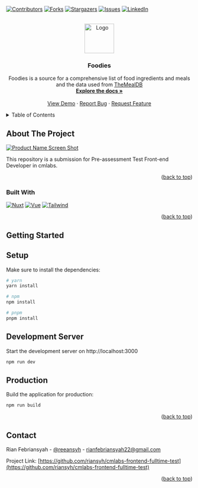 <a name="readme-top"></a>

[![Contributors][contributors-shield]][contributors-url]
[![Forks][forks-shield]][forks-url]
[![Stargazers][stars-shield]][stars-url]
[![Issues][issues-shield]][issues-url]
[![LinkedIn][linkedin-shield]][linkedin-url]



<!-- PROJECT LOGO -->
<br />
<div align="center">
  <a href="https://github.com/riansyh/cmlabs-frontend-fulltime-test">
    <img src="https://i.ibb.co/4mZyjRZ/logo-foodies.png" alt="Logo" width="80" height="80">
  </a>

<h3 align="center">Foodies</h3>

  <p align="center">
    Foodies is a source for a comprehensive list of food ingredients and meals and the data used from <a href="https://www.themealdb.com/">TheMealDB</a>
    <br />
    <a href="https://github.com/riansyh/cmlabs-frontend-fulltime-test"><strong>Explore the docs »</strong></a>
    <br />
    <br />
    <a href="https://foodies-riansyh.vercel.app/">View Demo</a>
    ·
    <a href="https://github.com/riansyh/cmlabs-frontend-fulltime-test/issues">Report Bug</a>
    ·
    <a href="https://github.com/riansyh/cmlabs-frontend-fulltime-test/issues">Request Feature</a>
  </p>
</div>



<!-- TABLE OF CONTENTS -->
<details>
  <summary>Table of Contents</summary>
  <ol>
    <li>
      <a href="#about-the-project">About The Project</a>
      <ul>
        <li><a href="#built-with">Built With</a></li>
      </ul>
    </li>
    <li>
      <a href="#getting-started">Getting Started</a>
      <ul>
        <li><a href="#setup">Setup</a></li>
        <li><a href="#development-server">Development Server</a></li>
        <li><a href="#production">Production</a></li>
      </ul>
    </li>    
    <li><a href="#contact">Contact</a></li>
  </ol>
</details>



<!-- ABOUT THE PROJECT -->
## About The Project

[![Product Name Screen Shot][product-screenshot]](https://foodies-riansyh.vercel.app/)

This repository is a submission for Pre-assessment Test Front-end Developer in cmlabs.

<p align="right">(<a href="#readme-top">back to top</a>)</p>



### Built With

[![Nuxt][Nuxt.js]][Nuxt-url]
[![Vue][Vue.js]][Vue-url]
[![Tailwind][TailwindCss]][Tailwind-ur]

<p align="right">(<a href="#readme-top">back to top</a>)</p>



<!-- GETTING STARTED -->
## Getting Started


## Setup

Make sure to install the dependencies:

```bash
# yarn
yarn install

# npm
npm install

# pnpm
pnpm install
```

## Development Server

Start the development server on http://localhost:3000

```bash
npm run dev
```

## Production

Build the application for production:

```bash
npm run build
```


<p align="right">(<a href="#readme-top">back to top</a>)</p>


## Contact

Rian Febriansyah - [@reeansyh](https://twitter.com/reeansyh) - rianfebriansyah22@gmail.com

Project Link: [https://github.com/riansyh/cmlabs-frontend-fulltime-test](https://github.com/riansyh/cmlabs-frontend-fulltime-test)

<p align="right">(<a href="#readme-top">back to top</a>)</p>


<!-- MARKDOWN LINKS & IMAGES -->
<!-- https://www.markdownguide.org/basic-syntax/#reference-style-links -->
[contributors-shield]: https://img.shields.io/github/contributors/riansyh/cmlabs-frontend-fulltime-test.svg?style=for-the-badge
[contributors-url]: https://github.com/riansyh/cmlabs-frontend-fulltime-test/graphs/contributors
[forks-shield]: https://img.shields.io/github/forks/riansyh/cmlabs-frontend-fulltime-test.svg?style=for-the-badge
[forks-url]: https://github.com/riansyh/cmlabs-frontend-fulltime-test/network/members
[stars-shield]: https://img.shields.io/github/stars/riansyh/cmlabs-frontend-fulltime-test.svg?style=for-the-badge
[stars-url]: https://github.com/riansyh/cmlabs-frontend-fulltime-test/stargazers
[issues-shield]: https://img.shields.io/github/issues/riansyh/cmlabs-frontend-fulltime-test.svg?style=for-the-badge
[issues-url]: https://github.com/riansyh/cmlabs-frontend-fulltime-test/issues
[license-shield]: https://img.shields.io/github/license/riansyh/cmlabs-frontend-fulltime-test.svg?style=for-the-badge
[license-url]: https://github.com/riansyh/cmlabs-frontend-fulltime-test/blob/master/LICENSE.txt
[linkedin-shield]: https://img.shields.io/badge/-LinkedIn-black.svg?style=for-the-badge&logo=linkedin&colorB=555
[linkedin-url]: https://linkedin.com/in/riansyh
[product-screenshot]: https://i.ibb.co/6DrrxyG/foodies.png
[Nuxt.js]: https://img.shields.io/badge/Nuxt-002E3B?style=for-the-badge&logo=nuxtdotjs&logoColor=#00DC82
[Nuxt-url]: https://nuxt.com/
[Vue.js]: https://img.shields.io/badge/Vue.js-35495E?style=for-the-badge&logo=vuedotjs&logoColor=4FC08D
[Vue-url]: https://vuejs.org/
[TailwindCss]: https://img.shields.io/badge/tailwindcss-%2338B2AC.svg?style=for-the-badge&logo=tailwind-css&logoColor=white
[Tailwind-ur]: https://tailwindcss.com/
